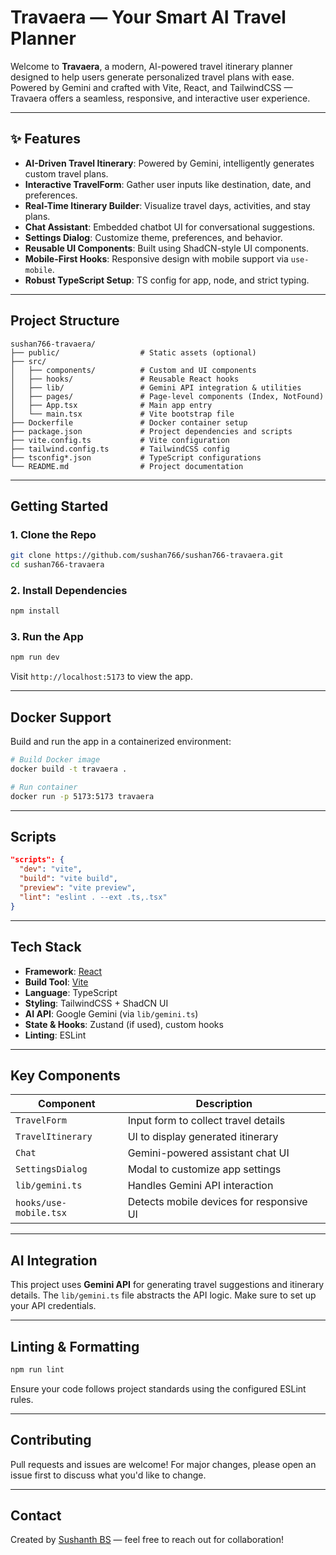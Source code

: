 #  Travaera — Your Smart AI Travel Planner

Welcome to **Travaera**, a modern, AI-powered travel itinerary planner designed to help users generate personalized travel plans with ease. Powered by Gemini and crafted with Vite, React, and TailwindCSS — Travaera offers a seamless, responsive, and interactive user experience.

---

## ✨ Features

-  **AI-Driven Travel Itinerary**: Powered by Gemini, intelligently generates custom travel plans.
-  **Interactive TravelForm**: Gather user inputs like destination, date, and preferences.
-  **Real-Time Itinerary Builder**: Visualize travel days, activities, and stay plans.
-  **Chat Assistant**: Embedded chatbot UI for conversational suggestions.
-  **Settings Dialog**: Customize theme, preferences, and behavior.
-  **Reusable UI Components**: Built using ShadCN-style UI components.
-  **Mobile-First Hooks**: Responsive design with mobile support via `use-mobile`.
-  **Robust TypeScript Setup**: TS config for app, node, and strict typing.

---

##  Project Structure

```text
sushan766-travaera/
├── public/                  # Static assets (optional)
├── src/
│   ├── components/          # Custom and UI components
│   ├── hooks/               # Reusable React hooks
│   ├── lib/                 # Gemini API integration & utilities
│   ├── pages/               # Page-level components (Index, NotFound)
│   ├── App.tsx              # Main app entry
│   └── main.tsx             # Vite bootstrap file
├── Dockerfile               # Docker container setup
├── package.json             # Project dependencies and scripts
├── vite.config.ts           # Vite configuration
├── tailwind.config.ts       # TailwindCSS config
├── tsconfig*.json           # TypeScript configurations
└── README.md                # Project documentation
```

---

##  Getting Started

### 1. Clone the Repo

```bash
git clone https://github.com/sushan766/sushan766-travaera.git
cd sushan766-travaera
```

### 2. Install Dependencies

```bash
npm install
```

### 3. Run the App

```bash
npm run dev
```

Visit `http://localhost:5173` to view the app.

---

##  Docker Support

Build and run the app in a containerized environment:

```bash
# Build Docker image
docker build -t travaera .

# Run container
docker run -p 5173:5173 travaera
```

---

##  Scripts

```json
"scripts": {
  "dev": "vite",
  "build": "vite build",
  "preview": "vite preview",
  "lint": "eslint . --ext .ts,.tsx"
}
```

---

##  Tech Stack

- **Framework**: [React](https://reactjs.org/)
- **Build Tool**: [Vite](https://vitejs.dev/)
- **Language**: TypeScript
- **Styling**: TailwindCSS + ShadCN UI
- **AI API**: Google Gemini (via `lib/gemini.ts`)
- **State & Hooks**: Zustand (if used), custom hooks
- **Linting**: ESLint

---

##  Key Components

| Component               | Description                              |
|------------------------|------------------------------------------|
| `TravelForm`           | Input form to collect travel details     |
| `TravelItinerary`      | UI to display generated itinerary        |
| `Chat`                 | Gemini-powered assistant chat UI         |
| `SettingsDialog`       | Modal to customize app settings          |
| `lib/gemini.ts`        | Handles Gemini API interaction           |
| `hooks/use-mobile.tsx` | Detects mobile devices for responsive UI |

---

##  AI Integration

This project uses **Gemini API** for generating travel suggestions and itinerary details. The `lib/gemini.ts` file abstracts the API logic. Make sure to set up your API credentials.

---

##  Linting & Formatting

```bash
npm run lint
```

Ensure your code follows project standards using the configured ESLint rules.

---

##  Contributing

Pull requests and issues are welcome! For major changes, please open an issue first to discuss what you'd like to change.

---

##  Contact

Created by [Sushanth BS](https://github.com/sushan766) — feel free to reach out for collaboration!


